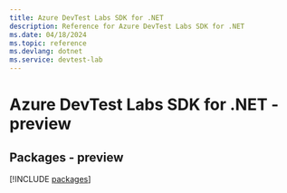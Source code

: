```yaml
---
title: Azure DevTest Labs SDK for .NET
description: Reference for Azure DevTest Labs SDK for .NET
ms.date: 04/18/2024
ms.topic: reference
ms.devlang: dotnet
ms.service: devtest-lab
---
```

# Azure DevTest Labs SDK for .NET - preview
## Packages - preview
[!INCLUDE [packages](devtest-labs-index.md)]